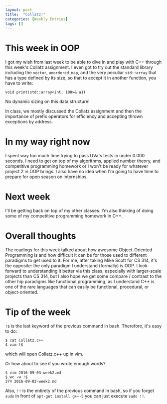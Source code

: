 ```yaml
---
layout: post
title:  "Collatz!"
categories: [Weekly Entries]
tags: []
---
```

# This week in OOP

I got my wish from last week to be able to dive in and play with C++ through this week's Collatz assignment. I even got to try out the standard library including the `vector`, `unordered_map`, and the very peculiar `std::array` that has a type defined by its size, so that to accept it in another function, you have to write:

```
void print(std::array<int, 100>& a1)
```

No dynamic sizing on this data structure!

In class, we mostly discussed the Collatz assignment and then the importance of prefix operators for efficiency and accepting thrown exceptions by address.

# In my way right now

I spent way too much time trying to pass UVa's tests in under 0.000 seconds. I need to get on top of my algorithms, applied number theory, and competitive programming homework or I won't be ready for whatever project 2 in OOP brings. I also have no idea when I'm going to have time to prepare for open season on internships.

# Next week

I'll be getting back on top of my other classes. I'm also thinking of doing some of my competitive programming homework in C++.

# Overall thoughts

The readings for this week talked about how awesome Object-Oriented Programming is and how difficult it can be for those used to different paradigms to get used to it. For me, after taking Mike Scott for CS 314, it's the opposite: the only paradigm I understand (formally) is OOP. I look forward to understanding it better via this class, especially with larger-scale projects than CS 314, but I also hope we get some compare / contrast to the other hip paradigms like functional programming, as I understand C++ is one of the rare languages that can easily be functional, procedural, or object-oriented.

# Tip of the week

`!$` is the last keyword of the previous command in bash. Therefore, it's easy to do:

```
$ cat Collatz.c++
$ vim !$
```

which will open Collatz.c++ up in vim.

Or how about to see if you wrote enough words?

```
$ vim 2016-09-03-week2.md
$ wc -w !$
374 2016-09-03-week2.md
```

Also, `!!` is the entirety of the previous command in bash, so if you forget `sudo` in front of `apt-get install g++-5` you can just execute `sudo !!`.
